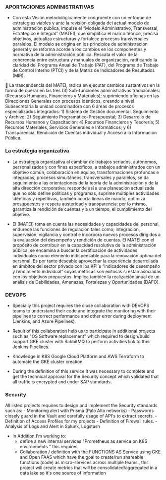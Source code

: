### APORTACIONES ADMINISTRATIVAS

- Con esta Visión metodológicamente congruente con un enfoque de estrategias viables y ante la revisión obligada del actual modelo de administración publica, impulse el “Modelo Administrativo, Transversal, Estratégico e Integral” (MATEI), que simplifica el marco teórico, precisa objetivos, actualiza estructuras y fortalece procesos transversales paralelos. El modelo se origina en los principios de administración general y se reforma acorde a los cambios en los componentes y normativa de la administración pública. Rescata el valor de la coherencia entre estructura y manuales de organización, ratificando la claridad del Programa Anual de Trabajo (PAT), del Programa de Trabajo de Control Interno (PTCI) y de la Matriz de Indicadores de Resultados (MIR).

	La trascendencia del MATEI, radica en ejecutar cambios sustantivos en la forma de operar en las tres (3)  Sub-funciones administrativas tradicionales: (Recursos Humanos, Financieros y Materiales); suprimiendo oficinas en las Direcciones Generales con procesos idénticos, creando a nivel Subsecretaria la unidad coordinadora con 6 áreas de procesos especializados integrados: 1) Sistema de Gestión documental, Seguimiento y Archivo; 2) Seguimiento Programático-Presupuestal; 3) Desarrollo de Recursos Humanos y Capacitación; 4) Recursos Financieros y Tesorería; 5) Recursos Materiales, Servicios Generales e Informáticos; y 6) Transparencia, Rendición de Cuentas individual y Acceso a la Información Pública.



### La estrategia organizativa

 - La estrategia organizativa al cambiar de trabajos seriados, autónomos, personalizados y con fines específicos, a trabajos administrados con un objetivo común, colaboración en equipo, transformaciones profundas e integradas, procesos simultáneos, transversales y paralelos, se da seguimiento a las orientaciones de la teoría de la administración y de la alta dirección corporativa; responde así a una planeación actualizada que no sólo define políticas y programas, suprime múltiples actividades idénticas y repetitivas, también acorta líneas de mando, optimiza presupuestos  y respeta austeridad y transparencia; por lo mismo, garantiza la rendición de cuentas y a un tiempo, el cumplimiento del objetivo.

 - El (MATEI) toma en cuenta las necesidades y capacidades del personal, endurece las funciones de regulación tales como; integración, supervisión, vigilancia y control e incorpora nuevos procesos dirigidos a la evaluación del desempeño y rendición de cuentas. El MATEI con el propósito de contribuir en la capacidad resolutiva de la administración pública, se encamina a buscar la certificación de actividades individuales como elemento indispensable para la renovación optima del personal. Es por tanto deseable aprovechar la experiencia desarrollada en ámbitos del sector privado con los KPI´s “indicadores de desempeño y rendimiento individual” cuyas métricas son exitosas si están asociadas con los objetivos propuestos. Implica también la realización anual de un análisis de Debilidades, Amenazas, Fortalezas y Oportunidades (DAFO).

### DEVOPS

  - Specially this project requires the close collaboration with DEVOPS teams to understand their code and integrate the monitoring with their pipelines to correct performance and other error during deployment (Jenkins, and Azure Pipelines).

  - Result of this collaboration help us to participate in additional projects such as "OS Software replacement" which required to design/build support GKE cluster with RabbitMQ to perform activities link to their Jenkins Pipelines.

  - Knowledge in K8S Google Cloud Platform and AWS
      Terraform to automate the GKE cluster creation.

  - During the definition of this service it was necessary to complete and get the technical approval for the Security concept which validated that all traffic is encrypted and under SAP standards.

### Security

All listed projects requires to design and implement the Security standards such as:
    - Monitoring alert with Prisma (Palo Alto networks)
    - Passwords closely guard in the Vault and carefully usage of API's to extract secrets.
    - Definition of Access Profiles for my projects
    - Definition of Firewall rules.
    - Analysis of Logs and Alert in Splunk, Logstash


- In Addition,I'm working to:
    - define a new internal services "Prometheus as service on K8S environments " this requires
    - Collaboration / definition with the FUNCTIONS AS Service using GKE and Open FAAS which have the goal to create/run shareable functions (code) as micro-services across multiple teams , this project will create metrics that will be consolidated/aggregated in a data lake so it's one source of information
